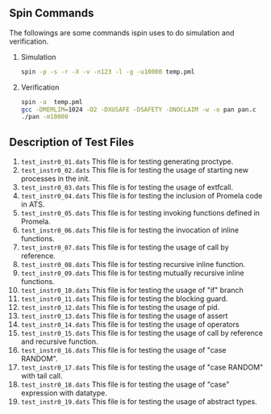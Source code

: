 
Spin Commands
------------------------------
The followings are some commands ispin uses to do simulation and verification.

1. Simulation

    ```Bash
    spin -p -s -r -X -v -n123 -l -g -u10000 temp.pml
    ```
2. Verification

    ```Bash
    spin -a  temp.pml
    gcc -DMEMLIM=1024 -O2 -DXUSAFE -DSAFETY -DNOCLAIM -w -o pan pan.c
    ./pan -m10000
    ```
Description of Test Files
--------------------------------------
1. `test_instr0_01.dats`
    This file is for testing generating proctype.
2. `test_instr0_02.dats`
    This file is for testing the usage of starting new processes in the init.
3. `test_instr0_03.dats`
    This file is for testing the usage of extfcall.
4. `test_instr0_04.dats`
    This file is for testing the inclusion of Promela code in ATS.
5. `test_instr0_05.dats`
    This file is for testing invoking functions defined in Promela.
6. `test_instr0_06.dats`
    This file is for testing the invocation of inline functions.
7. `test_instr0_07.dats`
    This file is for testing the usage of call by reference.
8. `test_instr0_08.dats`
    This file is for testing recursive inline function.
9. `test_instr0_09.dats`
    This file is for testing mutually recursive inline functions.
10. `test_instr0_10.dats`
    This file is for testing the usage of "if" branch
11. `test_instr0_11.dats`
    This file is for testing the blocking guard.
12. `test_instr0_12.dats`
    This file is for testing the usage of pid.
13. `test_instr0_13.dats`
    This file is for testing the usage of assert
14. `test_instr0_14.dats`
    This file is for testing the usage of operators
15. `test_instr0_15.dats`
    This file is for testing the usage of call by reference and recursive function.
16. `test_instr0_16.dats`
    This file is for testing the usage of "case RANDOM".
17. `test_instr0_17.dats`
    This file is for testing the usage of "case RANDOM" with tail call.
18. `test_instr0_18.dats`
    This file is for testing the usage of "case" expression with datatype.
19. `test_instr0_19.dats`
    This file is for testing the usage of abstract types.

